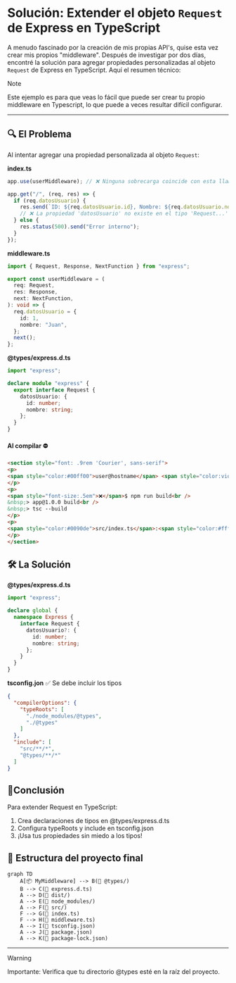 # Solución: Extender el objeto `Request` de Express en TypeScript

A menudo fascinado por la creación de mis propias API's, quise esta vez crear mis propios "middleware". Después de investigar por dos días, encontré la solución para agregar propiedades personalizadas al objeto `Request` de Express en TypeScript. Aquí el resumen técnico:

> [!NOTE]
> Este ejemplo es para que veas lo fácil que puede ser crear tu propio middleware en Typescript, lo que puede a veces resultar difícil configurar.

---

## 🔍 El Problema
Al intentar agregar una propiedad personalizada al objeto `Request`:

<strong>index.ts</strong>
```typescript
app.use(userMiddleware); // ❌ Ninguna sobrecarga coincide con esta llamada.

app.get("/", (req, res) => {
  if (req.datosUsuario) {
    res.send(`ID: ${req.datosUsuario.id}, Nombre: ${req.datosUsuario.nombre}`);
    // ❌ La propiedad 'datosUsuario' no existe en el tipo 'Request...'
  } else {
    res.status(500).send("Error interno");
  }
});
```

<strong>middleware.ts</strong>
```typescript
import { Request, Response, NextFunction } from "express";

export const userMiddleware = (
  req: Request,
  res: Response,
  next: NextFunction,
): void => {
  req.datosUsuario = {
    id: 1,
    nombre: "Juan",
  };
  next();
};
```

<strong>@types/express.d.ts</strong>
```typescript
import "express";

declare module "express" {
  export interface Request {
    datosUsuario: {
      id: number;
      nombre: string;
    };
  }
}
```

#### Al compilar ⛔
```html
<section style="font: .9rem 'Courier', sans-serif">
<p>
<span style="color:#00ff00">user@hostname</span> <span style="color:violet">MINGW64</span> <span style="color:#ffff00">~/MyMiddleware</span><br />
</p>
<p>
<span style="font-size:.5em">❌</span>$ npm run build<br />
&nbsp;> app@1.0.0 build<br />
&nbsp;> tsc --build
</p>
<p>
<span style="color:#0090de">src/index.ts</span>:<span style="color:#ffff00">11:11</span> - <span style="color:#ff5555">error TS2339</span>: Property 'datosUsuario' does not exist on type 'Request<{}, any, any, ParsedQs, Record<string, any>>.
</p>
</section>
```

## 🛠️ La Solución
<strong>@types/express.d.ts</strong>
```typescript
import "express";

declare global {
  namespace Express {
    interface Request {
      datosUsuario?: {
        id: number;
        nombre: string;
      };
    }
  }
}
```

<strong>tsconfig.jon</strong>
✅ Se debe incluir los tipos
```JSON
{
  "compilerOptions": {
    "typeRoots": [
      "./node_modules/@types",
      "./@types"
    ]
  },
  "include": [
    "src/**/*",
    "@types/**/*"
  ]
}
```

## 🛟Conclusión
Para extender Request en TypeScript:

1. Crea declaraciones de tipos en @types/express.d.ts
2. Configura typeRoots y include en tsconfig.json
3. ¡Usa tus propiedades sin miedo a los tipos!

## 🧬 Estructura del proyecto final
```mermaid
graph TD
    A[📦 MyMiddleware] --> B(📂 @types/)
    B --> C(📄 express.d.ts)
    A --> D(📂 dist/)
    A --> E(📂 node_modules/)
    A --> F(📂 src/)
    F --> G(📄 index.ts)
    F --> H(📄 middleware.ts)
    A --> I(📄 tsconfig.json)
    A --> J(📄 package.json)
    A --> K(📄 package-lock.json)
```

---

> [!WARNING]
> Importante: Verifica que tu directorio @types esté en la raíz del proyecto.
